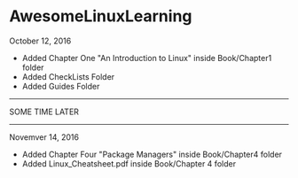 # AwesomeLinuxLearning
October 12, 2016 
- Added Chapter One "An Introduction to Linux" inside Book/Chapter1 folder
- Added CheckLists Folder
- Added Guides Folder
******************************************************
SOME TIME LATER
******************************************************
Novemver 14, 2016
- Added Chapter Four "Package Managers" inside Book/Chapter4 folder
- Added Linux_Cheatsheet.pdf inside Book/Chapter 4 folder

